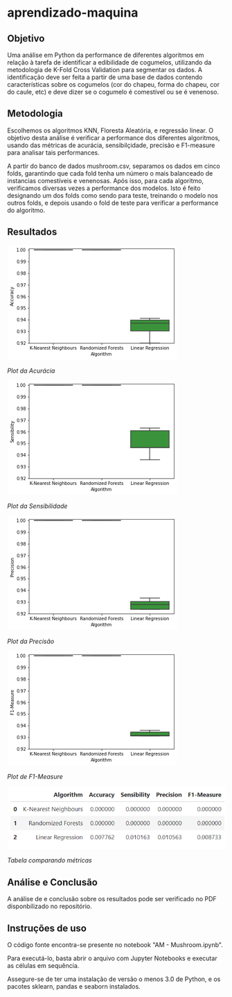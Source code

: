 # aprendizado-maquina

## Objetivo

Uma análise em Python da performance de diferentes algoritmos em relação à tarefa de identificar a edibilidade de cogumelos, utilizando da metodologia de K-Fold Cross Validation para segmentar os dados. A identificação deve ser feita a partir de uma base de dados contendo características sobre os cogumelos (cor do chapeu, forma do chapeu, cor do caule, etc) e deve dizer se o cogumelo é comestível ou se é venenoso. 

## Metodologia

Escolhemos os algoritmos KNN, Floresta Aleatória, e regressão linear. O objetivo desta análise é verificar a performance dos diferentes algoritmos, usando das métricas de acurácia, sensibilçidade, precisão e F1-measure para analisar tais performances.

A partir do banco de dados mushroom.csv, separamos os dados em cinco folds, garantindo que cada fold tenha um número o mais balanceado de instancias comestíveis e venenosas. Após isso, para cada algoritmo, verificamos diversas vezes a performance dos modelos. Isto é feito designando um dos folds como sendo para teste, treinando o modelo nos outros folds, e depois usando o fold de teste para verificar a performance do algoritmo.

## Resultados

![](img/index.png?raw=true "Análise de Acurácia")

*Plot da Acurácia*

![](img/index2.png?raw=true "Análise de Sensibilidade")

*Plot da Sensibilidade*

![](img/index3.png?raw=true "Análise de Precisão")

*Plot da Precisão*

![](img/index4.png?raw=true "Análise de F1-Measure")

*Plot de F1-Measure*

![](img/table.png?raw=true "Tabela das métricas")

*Tabela comparando métricas*

## Análise e Conclusão

A análise de e conclusão sobre os resultados pode ser verificado no PDF disponbilizado no repositório.

## Instruções de uso

O código fonte encontra-se presente no notebook "AM - Mushroom.ipynb".

Para executá-lo, basta abrir o arquivo com Jupyter Notebooks e executar as células em sequência.

Assegure-se de ter uma instalação de versão o menos 3.0 de Python, e os pacotes sklearn, pandas e seaborn instalados.
